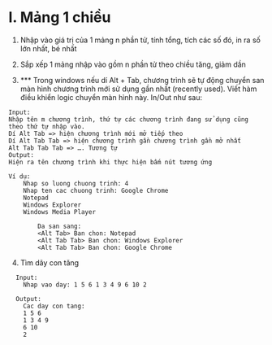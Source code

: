 # I. Mảng 1 chiều

1. Nhập vào giá trị của 1 mảng n phần tử, tính tổng, tích các số đó, in ra số lớn nhất, bé nhất

2. Sắp xếp 1 mảng nhập vào gồm n phần tử theo chiều tăng, giảm dần

3. *** Trong windows nếu dí Alt + Tab, chương trình sẽ tự động chuyển san màn hình chương trình mới sử dụng gần nhất (recently used). Viết hàm điều khiển logic chuyển màn hình này. In/Out như sau:

```
Input: 
Nhập tên m chương trình, thứ tự các chương trình đang sử dụng cũng theo thứ tự nhập vào.
Dí Alt Tab => hiện chương trình mới mở tiếp theo
Dí Alt Tab Tab => hiện chương trình gần chương trình gần mở nhất
Alt Tab Tab Tab => …. Tương tự
Output:
Hiện ra tên chương trình khi thực hiện bấm nút tương ứng

Ví dụ:
	Nhap so luong chuong trinh: 4
	Nhap ten cac chuong trinh: Google Chrome
	Notepad
	Windows Explorer
	Windows Media Player
	
		Da san sang:
		<Alt Tab> Ban chon: Notepad
		<Alt Tab Tab> Ban chon: Windows Explorer
		<Alt Tab Tab> Ban chon: Google Chrome
```

4. Tìm dãy con tăng
```
  Input:
    Nhap vao day: 1 5 6 1 3 4 9 6 10 2
    
  Output:
    Cac day con tang:
    1 5 6
    1 3 4 9 
    6 10 
    2
```
